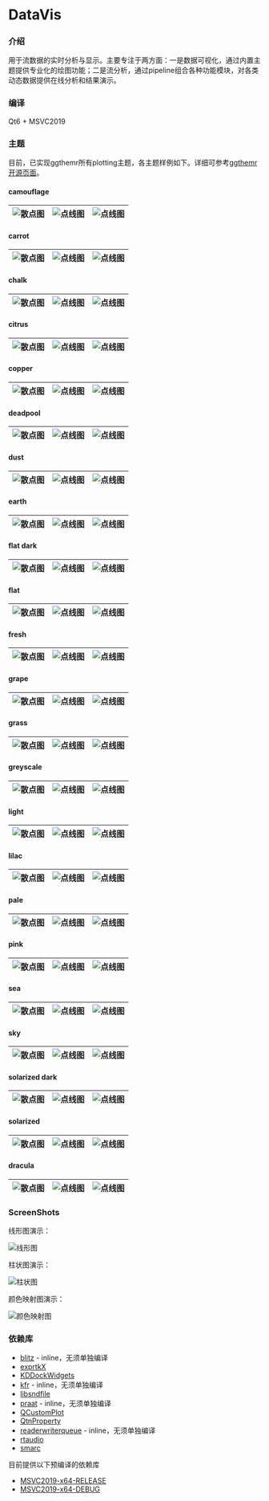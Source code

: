 # DataVis

### 介绍
用于流数据的实时分析与显示。主要专注于两方面：一是数据可视化，通过内置主题提供专业化的绘图功能；二是流分析，通过pipeline组合各种功能模块，对各类动态数据提供在线分析和结果演示。

### 编译
Qt6 + MSVC2019

### 主题
目前，已实现ggthemr所有plotting主题，各主题样例如下。详细可参考[ggthemr开源页面](https://github.com/Mikata-Project/ggthemr)。

#### camouflage

| ![散点图](screenshots/camouflage-scatter.png) | ![点线图](screenshots/camouflage-line-scatter.png) | ![点线图](screenshots/camouflage-bar.png) |
|---|---|---|

#### carrot

| ![散点图](screenshots/carrot-scatter.png) | ![点线图](screenshots/carrot-line-scatter.png) | ![点线图](screenshots/carrot-bar.png) |
|---|---|---|

#### chalk

| ![散点图](screenshots/chalk-scatter.png) | ![点线图](screenshots/chalk-line-scatter.png) | ![点线图](screenshots/chalk-bar.png) |
|---|---|---|

#### citrus

| ![散点图](screenshots/citrus-scatter.png) | ![点线图](screenshots/citrus-line-scatter.png) | ![点线图](screenshots/citrus-bar.png) |
|---|---|---|

#### copper

| ![散点图](screenshots/copper-scatter.png) | ![点线图](screenshots/copper-line-scatter.png) | ![点线图](screenshots/copper-bar.png) |
|---|---|---|

#### deadpool

| ![散点图](screenshots/deadpool-scatter.png) | ![点线图](screenshots/deadpool-line-scatter.png) | ![点线图](screenshots/camouflage-bar.png) |
|---|---|---|

#### dust

| ![散点图](screenshots/dust-scatter.png) | ![点线图](screenshots/dust-line-scatter.png) | ![点线图](screenshots/dust-bar.png) |
|---|---|---|

#### earth

| ![散点图](screenshots/earth-scatter.png) | ![点线图](screenshots/earth-line-scatter.png) | ![点线图](screenshots/earth-bar.png) |
|---|---|---|

#### flat dark

| ![散点图](screenshots/flat_dark-scatter.png) | ![点线图](screenshots/flat_dark-line-scatter.png) | ![点线图](screenshots/flat_dark-bar.png) |
|---|---|---|

#### flat

| ![散点图](screenshots/flat-scatter.png) | ![点线图](screenshots/flat-line-scatter.png) | ![点线图](screenshots/flat-bar.png) |
|---|---|---|

#### fresh

| ![散点图](screenshots/fresh-scatter.png) | ![点线图](screenshots/fresh-line-scatter.png) | ![点线图](screenshots/fresh-bar.png) |
|---|---|---|

#### grape

| ![散点图](screenshots/grape-scatter.png) | ![点线图](screenshots/grape-line-scatter.png) | ![点线图](screenshots/grape-bar.png) |
|---|---|---|

#### grass

| ![散点图](screenshots/grass-scatter.png) | ![点线图](screenshots/grass-line-scatter.png) | ![点线图](screenshots/grass-bar.png) |
|---|---|---|

#### greyscale

| ![散点图](screenshots/greyscale-scatter.png) | ![点线图](screenshots/greyscale-line-scatter.png) | ![点线图](screenshots/greyscale-bar.png) |
|---|---|---|

#### light

| ![散点图](screenshots/light-scatter.png) | ![点线图](screenshots/light-line-scatter.png) | ![点线图](screenshots/light-bar.png) |
|---|---|---|

#### lilac

| ![散点图](screenshots/lilac-scatter.png) | ![点线图](screenshots/lilac-line-scatter.png) | ![点线图](screenshots/lilac-bar.png) |
|---|---|---|

#### pale

| ![散点图](screenshots/pale-scatter.png) | ![点线图](screenshots/pale-line-scatter.png) | ![点线图](screenshots/pale-bar.png) |
|---|---|---|

#### pink

| ![散点图](screenshots/pink-scatter.png) | ![点线图](screenshots/pink-line-scatter.png) | ![点线图](screenshots/pink-bar.png) |
|---|---|---|

#### sea

| ![散点图](screenshots/sea-scatter.png) | ![点线图](screenshots/sea-line-scatter.png) | ![点线图](screenshots/sea-bar.png) |
|---|---|---|

#### sky

| ![散点图](screenshots/sky-scatter.png) | ![点线图](screenshots/sky-line-scatter.png) | ![点线图](screenshots/sky-bar.png) |
|---|---|---|

#### solarized dark

| ![散点图](screenshots/solarized_dark-scatter.png) | ![点线图](screenshots/solarized_dark-line-scatter.png) | ![点线图](screenshots/solarized_dark-bar.png) |
|---|---|---|

#### solarized

| ![散点图](screenshots/solarized-scatter.png) | ![点线图](screenshots/solarized-line-scatter.png) | ![点线图](screenshots/solarized-bar.png) |
|---|---|---|

#### dracula

| ![散点图](screenshots/dracula-scatter.png) | ![点线图](screenshots/dracula-line-scatter.png) | ![点线图](screenshots/dracula-bar.png) |
|---|---|---|

### ScreenShots

线形图演示：

![线形图](screenshots/line_plot.gif)

柱状图演示：

![柱状图](screenshots/bar_plot.gif)

颜色映射图演示：

![颜色映射图](screenshots/color_map.gif)

### 依赖库
- [blitz](https://github.com/blitzpp/blitz/) - inline，无须单独编译
- [exprtkX](https://gitee.com/koala999/exprtk-x/)
- [KDDockWidgets](https://github.com/KDAB/KDDockWidgets/)
- [kfr](https://www.kfr.dev/) - inline，无须单独编译
- [libsndfile](http://libsndfile.github.io/libsndfile/)
- [praat](https://www.fon.hum.uva.nl/praat/) - inline，无须单独编译
- [QCustomPlot](https://www.qcustomplot.com/)
- [QtnProperty](https://github.com/koala999cn/QtnProperty/)
- [readerwriterqueue](https://github.com/cameron314/readerwriterqueue/) - inline，无须单独编译
- [rtaudio](http://www.music.mcgill.ca/~gary/rtaudio/)
- [smarc](http://audio-smarc.sourceforge.net/)

目前提供以下预编译的依赖库
- [MSVC2019-x64-RELEASE](https://gitee.com/koala999/data-vis/attach_files/1156226/download)
- [MSVC2019-x64-DEBUG](https://gitee.com/koala999/data-vis/attach_files/1156225/download)